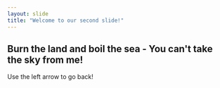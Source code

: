 ```yaml
---
layout: slide
title: "Welcome to our second slide!"
---
```

## Burn the land and boil the sea - You can't take the sky from me!
Use the left arrow to go back!
